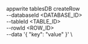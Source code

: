 appwrite tablesDB createRow \
        --databaseId <DATABASE_ID> \
        --tableId <TABLE_ID> \
        --rowId <ROW_ID> \
        --data '{ "key": "value" }' \

